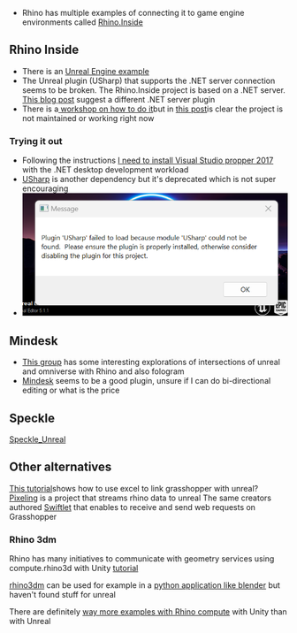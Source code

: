 - Rhino has multiple examples of connecting it to game engine environments called [Rhino.Inside](https://github.com/mcneel/rhino.inside)

## Rhino Inside
- There is an [Unreal Engine example](https://github.com/mcneel/rhino.inside/tree/master/Epic%20Games/UE)
- The Unreal plugin (USharp) that supports the .NET server connection seems to be broken. The Rhino.Inside project is based on a .NET server.  [This blog post](https://discourse.mcneel.com/t/rhino-inside-ue-getting-started/89269) suggest a different .NET server plugin
- There is a[ workshop on how to do it](https://github.com/mcneel/Rhino.Inside-Workshop/wiki)but in [this post](https://discourse.mcneel.com/t/using-rhino-inside-with-grasshopper-in-ue/101607/4)is clear the project is not maintained or working right now

### Trying it out
- Following the instructions [I need to install Visual Studio propper 2017](https://developer.rhino3d.com/guides/rhinocommon/installing-tools-windows/) with the .NET desktop development workload
- [USharp](https://github.com/pixeltris/USharp) is another dependency but it's deprecated which is not super encouraging
- ![Pasted image 20230501170458](media/Pasted%20image%2020230501170458.png)

## Mindesk
- [This group](https://bsl.hku.hk/rhino-to-unreal-bridge-installation/) has some interesting explorations of intersections of unreal and omniverse with Rhino and also fologram
- [Mindesk](https://mindeskvr.com/unreal/) seems to be a good plugin, unsure if I can do bi-directional editing or what is the price

## Speckle
[Speckle_Unreal](Speckle_Unreal.md)

## Other alternatives
[This tutorial](https://www.youtube.com/watch?v=1s_7NwcXLcY)shows how to use excel to link grasshopper with unreal?
[Pixeling](https://github.com/enmerk4r/pixeling) is a project that streams rhino data to unreal
The same creators authored [Swiftlet](https://github.com/enmerk4r/Swiftlet) that enables to receive and send web requests on Grasshopper

### Rhino 3dm
Rhino has many initiatives to communicate with geometry services 
using compute.rhino3d with Unity [tutorial](https://www.youtube.com/watch?v=zUbm83ynn0Q)

[rhino3dm](https://github.com/mcneel/rhino3dm) can be used for example in a [python application like blender](https://discourse.mcneel.com/t/create-cpython-components-using-hops-in-grasshopper/120517/53) but haven't found stuff for unreal 

There are definitely [way more examples with Rhino compute](https://www.google.com/search?q=%22rhino+compute+server%22+%22unity%22&ei=s6ZSZOe1F4zDkPIP_IGL8AQ&ved=0ahUKEwin25rB4tn-AhWMIUQIHfzAAk4Q4dUDCBA&uact=5&oq=%22rhino+compute+server%22+%22unity%22&gs_lcp=Cgxnd3Mtd2l6LXNlcnAQAzIFCCEQoAE6CggAEEcQ1gQQsAM6BQghEKsCSgQIQRgAUKkIWPEMYPkOaANwAXgAgAFSiAHxApIBATWYAQCgAQHIAQLAAQE&sclient=gws-wiz-serp) with Unity than with Unreal 